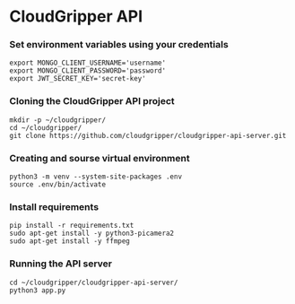 # CloudGripper API

### Set environment variables using your credentials
```
export MONGO_CLIENT_USERNAME='username'
export MONGO_CLIENT_PASSWORD='password'
export JWT_SECRET_KEY='secret-key'
```

### Cloning the CloudGripper API project
```
mkdir -p ~/cloudgripper/
cd ~/cloudgripper/
git clone https://github.com/cloudgripper/cloudgripper-api-server.git
```

### Creating and sourse virtual environment
```
python3 -m venv --system-site-packages .env
source .env/bin/activate
```

### Install requirements
```
pip install -r requirements.txt
sudo apt-get install -y python3-picamera2
sudo apt-get install -y ffmpeg
```

### Running the API server
```
cd ~/cloudgripper/cloudgripper-api-server/
python3 app.py
```

